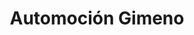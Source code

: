---
title: "Automoción Gimeno"
url: /guardamar-del-segura/automocion-gimeno/
shop: reparación de automóviles
---